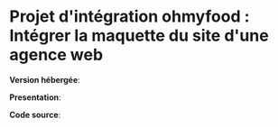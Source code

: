 # Projet d'intégration ohmyfood : Intégrer la maquette du site d'une agence web

**Version hébergée**:

**Presentation**:

**Code source**:
